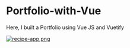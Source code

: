 # Portfolio-with-Vue

<p>Here, I built a Portfolio  using Vue JS and Vuetify </p>

[![recipe-app.png](https://i.postimg.cc/5tSMf8sc/portfolio.png)](https://portfolio-nahid22.netlify.app/)

